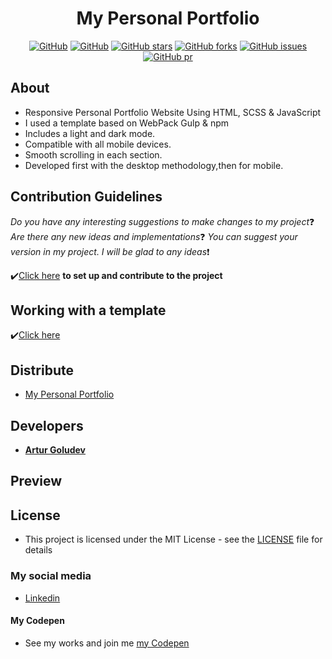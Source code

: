 <h1 align="center"> My Personal Portfolio</h1>

<div align="center">

 [![GitHub](https://img.shields.io/github/license/PrisonBreak8/my-portfolio?color=red)](https://github.com/PrisonBreak8/arturdev/blob/main/LICENSE) [![GitHub](https://img.shields.io/badge/Version-v1.0.0(Alpha)-brightgreen)]() [![GitHub stars](https://img.shields.io/github/stars/PrisonBreak8/arturdev?color=blue)](https://img.shields.io/github/stars/PrisonBreak8/arturdev?color=blue) [![GitHub forks](https://img.shields.io/github/forks/PrisonBreak8/arturdev?color=blue)](https://github.com/PrisonBreak8/arturdev/network/members) [![GitHub issues](https://img.shields.io/github/issues/PrisonBreak8/arturdev?color=blue)](https://github.com/PrisonBreak8/arturdev/issues) [![GitHub pr](https://img.shields.io/github/issues-pr/PrisonBreak8/arturdev?color=blue)](https://github.com/PrisonBreak8/arturdev/pulls)

</div>

## About
- Responsive Personal Portfolio Website Using HTML, SCSS & JavaScript
- I used a template based on WebPack Gulp & npm
- Includes a light and dark mode.
- Compatible with all mobile devices.
- Smooth scrolling in each section.
- Developed first with the desktop methodology,then for mobile.

## Contribution Guidelines
*Do you have any interesting suggestions to make changes to my project*❓ *Are there any new ideas and implementations*❓ *You can suggest your version in my project. I will be glad to any ideas*❗

 ✔️[Click here](https://github.com/PrisonBreak8/arturdev/blob/main/CONTRIBUTING.md) **to set up and contribute to the project**

 ## Working with a template
✔️[Click here](https://github.com/PrisonBreak8/arturdev/blob/main/TEMPLATE.md)


## Distribute
- [My Personal Portfolio]()

## Developers

- [**Artur Goludev** ](https://github.com/PrisonBreak8)

## Preview


## License
- This project is licensed under the MIT License - see the [LICENSE](LICENSE) file for details

### My social media
- [Linkedin](https://www.linkedin.com/in/artur-golubev/)

#### My Codepen
- See my works and join me [my Codepen](https://codepen.io/your-work)
